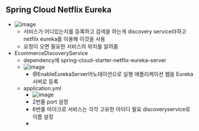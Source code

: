 ## Spring Cloud Netflix Eureka
  - ![image](https://user-images.githubusercontent.com/61530368/176656397-ad2f6bb8-2603-42c5-a897-f9b6f2c3752a.png)
    - 서비스가 어디있는지를 등록하고 검색을 하는게 discovery service라하고 netfilx eureka를 이용해 이것을 사용
    - 요청이 오면 필요한 서비스의 위치를 알려줌 
  - EcommerceDiscoveryService
    - dependency에 spring-cloud-starter-netflix-eureka-server
    - ![image](https://user-images.githubusercontent.com/61530368/176659134-727162eb-9301-4c63-94fc-c124e672e1aa.png)
      - @EnableEurekaServer어노테이션으로 실행 애플리케이션 웹을 Eureka 서버로 등록
    - application.yml
      - ![image](https://user-images.githubusercontent.com/61530368/176659357-4486054a-fee8-43a7-ad6e-53e646eba0b9.png)
      - 2번줄 port 설정
      - 6번줄 마이크로 서비스는 각각 고유한 아이디 필요 discoveryservice로 이름 설정
      - 
